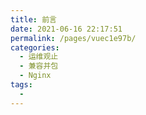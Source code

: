 ```yaml
---
title: 前言
date: 2021-06-16 22:17:51
permalink: /pages/vuec1e97b/
categories:
  - 运维观止
  - 兼容并包
  - Nginx
tags:
  - 
---
```

